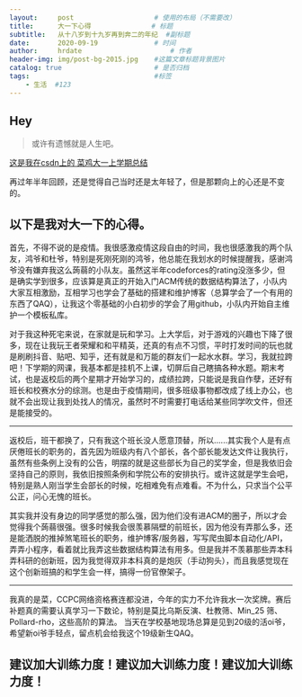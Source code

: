 ```yaml
---
layout:     post                    # 使用的布局（不需要改）
title:      大一下心得               # 标题 
subtitle:   从十八岁到十九岁再到奔二的年纪  #副标题
date:       2020-09-19              # 时间
author:     hrdate                      # 作者
header-img: img/post-bg-2015.jpg    #这篇文章标题背景图片
catalog: true                       # 是否归档
tags:                               #标签
    - 生活  #123
---
```


## Hey
>或许有遗憾就是人生吧。

[这是我在csdn上的 菜鸡大一上学期总结](https://blog.csdn.net/hrd535523596/article/details/104151301)

再过年半年回顾，还是觉得自己当时还是太年轻了，但是那颗向上的心还是不变的。

## 以下是我对大一下的心得。

首先，不得不说的是疫情。我很感激疫情这段自由的时间，我也很感激我的两个队友，鸿爷和杜爷，特别是死刚死刚的鸿爷，他总能在我划水的时候提醒我，感谢鸿爷没有嫌弃我这么蒟蒻的小队友。虽然这半年codeforces的rating没涨多少，但是确实学到很多，应该算是真正的开始入门ACM传统的数据结构算法了，小队内大家互相激励，互相学习也学会了基础的搭建和维护博客（总算学会了一个有用的东西了QAQ），让我这个零基础的小白初步的学会了用github，小队内开始自主维护一个模板私库。

对于我这种死宅来说，在家就是玩和学习。上大学后，对于游戏的兴趣也下降了很多，现在让我玩王者荣耀和和平精英，还真的有点不习惯，平时打发时间的玩也就是刷刷抖音、贴吧、知乎，还有就是和万能的群友们一起水水群。学习，我就拉跨吧！下学期的网课，我基本都是挂机不上课，切屏后自己瞎搞各种水题。期末考试，也是返校后的两个星期才开始学习的，成绩拉跨，只能说是我自作孽，还好有班长和校赛水分的综测。也是由于疫情期间，很多班级事物都改成了线上办公，也就不会出现让我到处找人的情况，虽然时不时需要打电话给某些同学吹文件，但还是能接受的。
***
返校后，班干都换了，只有我这个班长没人愿意顶替，所以......其实我个人是有点厌倦班长的职务的，首先因为班级内有八个部长，各个部长能发达文件让我执行，虽然有些条例上没有的公告，明摆的就是这些部长为自己的奖学金，但是我依旧会坚持自己的原则，我依旧按照条例和学院公布的安排执行。或许这就是学生会吧，特别是熟人刚当学生会部长的时候，吃相难免有点难看。不为什么，只求当个公平公正，问心无愧的班长。

其实我并没有身边的同学感觉的那么强，因为他们没有进ACM的圈子，所以才会觉得我个蒟蒻很强。很多时候我会很羡慕隔壁的前班长，因为他没有弄那么多，还是能洒脱的推掉煞笔班长的职务，维护博客/服务器，写写爬虫脚本自动化/API，弄弄小程序，看着就比我弄这些数据结构算法有用多。但是我并不羡慕那些弄本科弄科研的创新班，因为我觉得双非本科真的是炮灰（手动狗头），而且我感觉现在这个创新班搞的和学生会一样，搞得一份官僚架子。
***
我真的是菜，CCPC网络资格赛连都没进，今年的实力不允许我水一次奖牌。赛后补题真的需要认真学习一下数论，特别是莫比乌斯反演、杜教筛、Min_25 筛、Pollard-rho，这些高阶的算法。
当天在学校基地现场总算是见到20级的活oi爷，希望新oi爷手轻点，留点机会给我这个19级新生QAQ。

## 建议加大训练力度！建议加大训练力度！建议加大训练力度！

